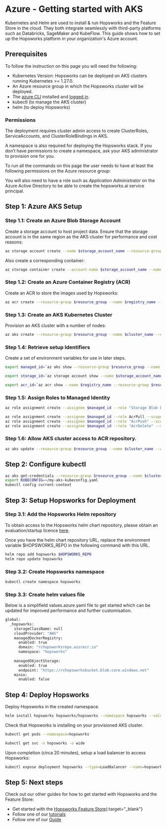 # Azure - Getting started with AKS

Kubernetes and Helm are used to install & run Hopsworks and the Feature Store
in the cloud. They both integrate seamlessly with third-party platforms such as Databricks,
SageMaker and KubeFlow. This guide shows how to set up the Hopsworks platform in your organization's Azure account.

## Prerequisites

To follow the instruction on this page you will need the following:

- Kubernetes Version: Hopsworks can be deployed on AKS clusters running Kubernetes >= 1.27.0.
- An Azure resource group in which the Hopsworks cluster will be deployed. 
- The [azure CLI](https://learn.microsoft.com/en-us/cli/azure/install-azure-cli) installed and [logged in](https://docs.microsoft.com/en-us/cli/azure/authenticate-azure-cli).
- kubectl (to manage the AKS cluster)
- helm (to deploy Hopsworks)

### Permissions

The deployment requires cluster admin access to create ClusterRoles, ServiceAccounts, and ClusterRoleBindings in AKS.

A namespace is also required for deploying the Hopsworks stack. If you don’t have permissions to create a namespace, ask your AKS administrator to provision one for you.
	
To run all the commands on this page the user needs to have at least the following permissions on the Azure resource group:

You will also need to have a role such as *Application Administrator* on the Azure Active Directory to be able to create the hopsworks.ai service principal.

## Step 1: Azure AKS Setup

### Step 1.1: Create an Azure Blob Storage Account

Create a storage account to host project data. Ensure that the storage account is in the same region as the AKS cluster for performance and cost reasons:

```bash
az storage account create --name $storage_account_name --resource-group $resource_group --location $region
```

Also create a corresponding container:

```bash
az storage container create --account-name $storage_account_name --name $container_name
```


### Step 1.2: Create an Azure Container Registry (ACR)

Create an ACR to store the images used by Hopsworks:

```bash
az acr create --resource-group $resource_group --name $registry_name --sku Basic --location $region
```

### Step 1.3: Create an AKS Kubernetes Cluster

Provision an AKS cluster with a number of nodes:

```bash
az aks create --resource-group $resource_group --name $cluster_name --enable-cluster-autoscaler --min-count 1 --max-count 4 --node-count 3 --node-vm-size Standard_D16_v4 --network-plugin azure --enable-managed-identity --generate-ssh-keys
```

### Step 1.4: Retrieve setup Identifiers

Create a set of environment variables for use in later steps.

```bash
export managed_id=`az aks show --resource-group $resource_group --name $cluster_name --query "identity.principalId" --output tsv`

export storage_id=`az storage account show --name $storage_account_name --resource-group $resource_group --query "id" --output tsv`

export acr_id=`az acr show --name $registry_name --resource-group $resource_group --query "id" --output tsv`
```

### Step 1.5: Assign Roles to Managed Identity

```bash
az role assignment create --assignee $managed_id --role "Storage Blob Data Contributor" --scope $storage_id

az role assignment create --assignee $managed_id --role AcrPull --scope $acr_id
az role assignment create --assignee $managed_id --role "AcrPush" --scope $acr_id
az role assignment create --assignee $managed_id --role "AcrDelete" --scope $acr_id
```

### Step 1.6: Allow AKS cluster access to ACR repository.

```bash
az aks update --resource-group $resource_group --name $cluster_name --attach-acr $registry_name
```

## Step 2: Configure kubectl

```bash
az aks get-credentials --resource-group $resource_group --name $cluster_name --file ~/my-aks-kubeconfig.yaml
export KUBECONFIG=~/my-aks-kubeconfig.yaml
kubectl config current-context
```

## Step 3: Setup Hopsworks for Deployment

### Step 3.1: Add the Hopsworks Helm repository

To obtain access to the Hopsworks helm chart repository, please obtain 
an evaluation/startup licence [here](https://www.hopsworks.ai/try).

Once you have the helm chart repository URL, replace the environment
variable $HOPSWORKS_REPO in the following command with this URL.

```bash
helm repo add hopsworks $HOPSWORKS_REPO
helm repo update hopsworks
```

### Step 3.2: Create Hopsworks namespace

```bash
kubectl create namespace hopsworks
```

### Step 3.3: Create helm values file

Below is a simplifield values.azure.yaml file to get started which can be updated for improved performance and further customisation.

```bash
global:
  _hopsworks:
    storageClassName: null
    cloudProvider: "AWS"
    managedDockerRegistry:
      enabled: true
      domain: "rchopsworksrepo.azurecr.io"
      namespace: "hopsworks"
    
    managedObjectStorage:
      enabled: true
      endpoint: "https://rchopsworksbucket.blob.core.windows.net"
    minio:
      enabled: false
```

## Step 4: Deploy Hopsworks

Deploy Hopsworks in the created namespace.

```bash
helm install hopsworks hopsworks/hopsworks --namespace hopsworks --values values.azure.yaml --timeout=600s
```

Check that Hopsworks is installing on your provisioned AKS cluster.

```bash
kubectl get pods --namespace=hopsworks

kubectl get svc -n hopsworks -o wide
```

Upon completion (circa 20 minutes), setup a load balancer to access Hopsworks:

```bash
kubectl expose deployment hopsworks --type=LoadBalancer --name=hopsworks-service --namespace <namespace>
```



## Step 5: Next steps

Check out our other guides for how to get started with Hopsworks and the Feature Store:

* Get started with the [Hopsworks Feature Store](https://colab.research.google.com/github/logicalclocks/hopsworks-tutorials/blob/master/quickstart.ipynb){:target="_blank"}
* Follow one of our [tutorials](../../tutorials/index.md)
* Follow one of our [Guide](../../user_guides/index.md)

